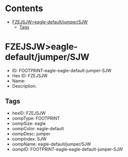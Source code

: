 



Contents
========

* [FZEJSJW>eagle-default/jumper/SJW](#fzejsjweagle-defaultjumpersjw)
	* [Tags](#tags)

# FZEJSJW>eagle-default/jumper/SJW

- ID: FOOTPRINT-eagle-eagle-default-jumper-SJW
- Hex ID: FZEJSJW
- Name: 
- Description: 

## Tags

- hexID: FZEJSJW
- oompType: FOOTPRINT
- oompSize: eagle
- oompColor: eagle-default
- oompDesc: jumper
- oompIndex: SJW
- oompName: eagle-default/jumper/SJW
- oompID: FOOTPRINT-eagle-eagle-default-jumper-SJW
